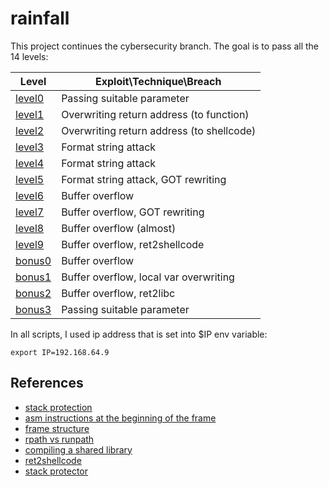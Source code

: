 # rainfall

This project continues the cybersecurity branch.
The goal is to pass all the 14 levels:

| Level | Exploit\Technique\Breach |
| ----- | ------- |
| [level0](/level0/walkthrough.md) | Passing suitable parameter |
| [level1](/level1/walkthrough.md) | Overwriting return address (to function) |
| [level2](/level2/walkthrough.md) | Overwriting return address (to shellcode) |
| [level3](/level3/walkthrough.md) | Format string attack |
| [level4](/level4/walkthrough.md) | Format string attack |
| [level5](/level5/walkthrough.md) | Format string attack, GOT rewriting |
| [level6](/level6/walkthrough.md) | Buffer overflow |
| [level7](/level7/walkthrough.md) | Buffer overflow, GOT rewriting |
| [level8](/level8/walkthrough.md) | Buffer overflow (almost) |
| [level9](/level9/walkthrough.md) | Buffer overflow, ret2shellcode |
| [bonus0](/bonus0/walkthrough.md) | Buffer overflow |
| [bonus1](/bonus1/walkthrough.md) | Buffer overflow, local var overwriting |
| [bonus2](/bonus2/walkthrough.md) | Buffer overflow, ret2libc |
| [bonus3](/bonus3/walkthrough.md) | Passing suitable parameter |

In all scripts, I used ip address that is set into $IP env variable:  
```
export IP=192.168.64.9
```

## References
- [stack protection](https://developers.redhat.com/articles/2022/06/02/use-compiler-flags-stack-protection-gcc-and-clang#control_flow_integrity)
- [asm instructions at the beginning of the frame](https://reverseengineering.stackexchange.com/questions/15173/what-is-the-purpose-of-these-instructions-before-the-main-preamble)
- [frame structure](https://reverseengineering.stackexchange.com/questions/14880/basic-reversing-question-about-local-variable/14883#14883)
- [rpath vs runpath](https://medium.com/obscure-system/rpath-vs-runpath-883029b17c45)
- [compiling a shared library](https://amir.rachum.com/blog/2016/09/17/shared-libraries/#compiling-a-shared-library)
- [ret2shellcode](https://wiki.bi0s.in/pwning/stack-overflow/return-to-shellcode/)
- [stack protector](https://mudongliang.github.io/2016/05/24/stack-protector.html)
